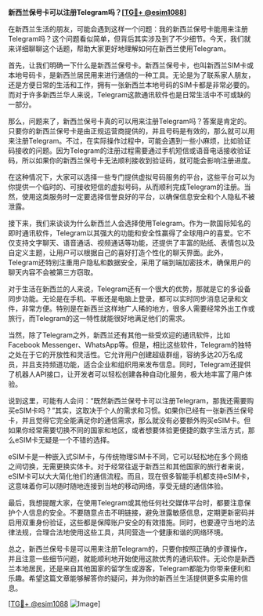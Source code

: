 **新西兰保号卡可以注册Telegram吗？[[TG💪+ @esim1088](https://t.me/s/esim1088)]**

在新西兰生活的朋友，可能会遇到这样一个问题：我的新西兰保号卡能用来注册Telegram吗？这个问题看似简单，但背后其实涉及到了不少细节。今天，我们就来详细聊聊这个话题，帮助大家更好地理解如何在新西兰使用Telegram。

首先，让我们明确一下什么是新西兰保号卡。新西兰保号卡，也叫新西兰SIM卡或本地号码卡，是新西兰居民用来进行通信的一种工具。无论是为了联系家人朋友，还是方便日常的生活和工作，拥有一张新西兰本地号码的SIM卡都是非常必要的。而对于许多新西兰华人来说，Telegram这款通讯软件也是日常生活中不可或缺的一部分。

那么，问题来了，新西兰保号卡真的可以用来注册Telegram吗？答案是肯定的。只要你的新西兰保号卡是由正规运营商提供的，并且号码是有效的，那么就可以用来注册Telegram。不过，在实际操作过程中，可能会遇到一些小麻烦，比如验证码接收的问题。因为Telegram的注册过程需要通过手机短信或语音电话接收验证码，所以如果你的新西兰保号卡无法顺利接收到验证码，就可能会影响注册进度。

在这种情况下，大家可以选择一些专门提供虚拟号码服务的平台，这些平台可以为你提供一个临时的、可接收短信的虚拟号码，从而顺利完成Telegram的注册。当然，使用这类服务时一定要选择信誉良好的平台，以确保信息安全和个人隐私不被泄露。

接下来，我们来谈谈为什么新西兰人会选择使用Telegram。作为一款国际知名的即时通讯软件，Telegram以其强大的功能和安全性赢得了全球用户的喜爱。它不仅支持文字聊天、语音通话、视频通话等功能，还提供了丰富的贴纸、表情包以及自定义主题，让用户可以根据自己的喜好打造个性化的聊天界面。此外，Telegram还特别注重用户隐私和数据安全，采用了端到端加密技术，确保用户的聊天内容不会被第三方窃取。

对于生活在新西兰的人来说，Telegram还有一个很大的优势，那就是它的多设备同步功能。无论是在手机、平板还是电脑上登录，都可以实时同步消息记录和文件，非常方便。特别是在新西兰这样地广人稀的地方，很多人需要经常外出工作或旅行，而Telegram的这一特性就能很好地满足他们的需求。

当然，除了Telegram之外，新西兰还有其他一些受欢迎的通讯软件，比如Facebook Messenger、WhatsApp等。但是，相比这些软件，Telegram的独特之处在于它的开放性和灵活性。它允许用户创建超级群组，容纳多达20万名成员，并且支持频道功能，适合企业和组织用来发布信息。同时，Telegram还提供了机器人API接口，让开发者可以轻松创建各种自动化服务，极大地丰富了用户体验。

说到这里，可能有人会问：“既然新西兰保号卡可以注册Telegram，那我还需要购买eSIM卡吗？”其实，这取决于个人的需求和习惯。如果你已经有一张新西兰保号卡，并且觉得它完全能满足你的通信需求，那么就没有必要额外购买eSIM卡。但如果你经常需要切换不同的国家和地区，或者想要体验更便捷的数字生活方式，那么eSIM卡无疑是一个不错的选择。

eSIM卡是一种嵌入式SIM卡，与传统物理SIM卡不同，它可以轻松地在多个网络之间切换，无需更换实体卡。对于经常往返于新西兰和其他国家的旅行者来说，eSIM卡可以大大简化他们的通信流程。而且，现在很多智能手机都支持eSIM卡，这意味着你可以随时随地连接到当地的移动网络，享受无缝的通信体验。

最后，我想提醒大家，在使用Telegram或其他任何社交媒体平台时，都要注意保护个人信息的安全。不要随意点击不明链接，避免泄露敏感信息，定期更新密码并启用双重身份验证，这些都是保障账户安全的有效措施。同时，也要遵守当地的法律法规，合理合法地使用这些工具，共同营造一个健康和谐的网络环境。

总之，新西兰保号卡是可以用来注册Telegram的，只要你按照正确的步骤操作，并且注意一些细节问题，就能顺利地开始使用这款优秀的通讯软件。无论你是新西兰本地居民，还是来自其他国家的留学生或游客，Telegram都能为你带来便利和乐趣。希望这篇文章能够解答你的疑问，并为你的新西兰生活提供更多实用的信息。

[[TG💪+ @esim1088](https://t.me/s/esim1088) ![Image](https://i.postimg.cc/4NQfJmqS/Snipaste-2025-05-13-00-14-12.png)]